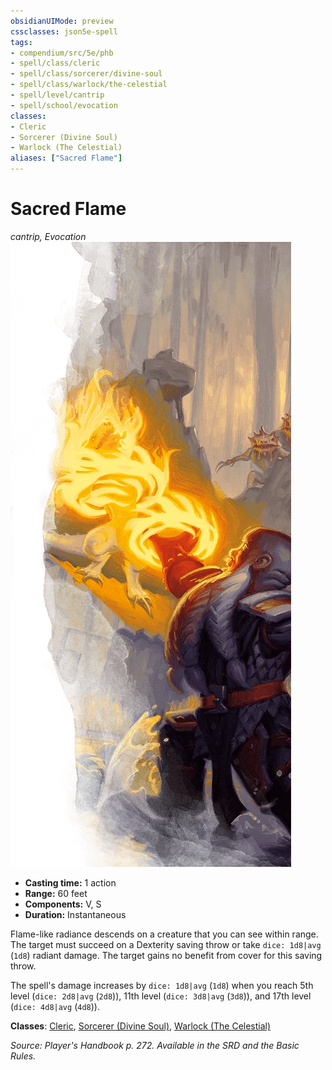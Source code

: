 ```yaml
---
obsidianUIMode: preview
cssclasses: json5e-spell
tags:
- compendium/src/5e/phb
- spell/class/cleric
- spell/class/sorcerer/divine-soul
- spell/class/warlock/the-celestial
- spell/level/cantrip
- spell/school/evocation
classes:
- Cleric
- Sorcerer (Divine Soul)
- Warlock (The Celestial)
aliases: ["Sacred Flame"]
---
```

# Sacred Flame
*cantrip, Evocation*  
![](4-Resources/Compendium/spells/img/sacred-flame.webp#right)  

- **Casting time:** 1 action
- **Range:** 60 feet
- **Components:** V, S
- **Duration:** Instantaneous

Flame-like radiance descends on a creature that you can see within range. The target must succeed on a Dexterity saving throw or take `dice: 1d8|avg` (`1d8`) radiant damage. The target gains no benefit from cover for this saving throw.

The spell's damage increases by `dice: 1d8|avg` (`1d8`) when you reach 5th level (`dice: 2d8|avg` (`2d8`)), 11th level (`dice: 3d8|avg` (`3d8`)), and 17th level (`dice: 4d8|avg` (`4d8`)).

**Classes**: [Cleric](4-Resources/Compendium/classes/cleric.md), [Sorcerer (Divine Soul)](4-Resources/Compendium/classes/sorcerer-divine-soul-xge.md), [Warlock (The Celestial)](4-Resources/Compendium/classes/warlock-the-celestial-xge.md)

*Source: Player's Handbook p. 272. Available in the SRD and the Basic Rules.*